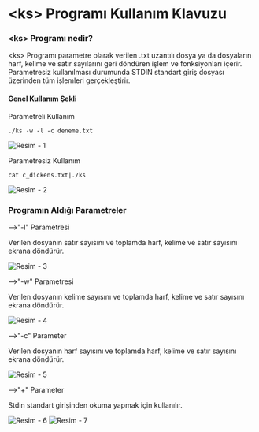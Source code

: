 # \<ks> Programı Kullanım Klavuzu

### \<ks> Programı nedir?&#x20;

\<ks> Programı parametre olarak verilen .txt uzantılı dosya ya da dosyaların harf, kelime ve satır sayılarını geri döndüren işlem ve fonksiyonları içerir. Parametresiz kullanılması durumunda STDIN standart giriş dosyası üzerinden tüm işlemleri gerçekleştirir.

#### Genel Kullanım Şekli

Parametreli Kullanım

```
./ks -w -l -c deneme.txt
```

![Resim - 1](.gitbook/assets/parametreli\_genel\_kullanim.png)

Parametresiz Kullanım

```
cat c_dickens.txt|./ks
```

![Resim - 2](.gitbook/assets/parametresiz\_genel\_kullanim.png)

### Programın Aldığı Parametreler

\-->"-l" Parametresi

Verilen dosyanın satır sayısını ve toplamda harf, kelime ve satır sayısını ekrana döndürür.



![Resim - 3](.gitbook/assets/l\_parameter.png)

\-->"-w" Parametresi

Verilen dosyanın kelime sayısını ve toplamda harf, kelime ve satır sayısını ekrana döndürür.

![Resim - 4](.gitbook/assets/w\_parameter.png)

\-->"-c" Parameter

Verilen dosyanın harf sayısını ve toplamda harf, kelime ve satır sayısını ekrana döndürür.

![Resim - 5](.gitbook/assets/c\_parameter.png)

\-->"+" Parameter

Stdin standart girişinden okuma yapmak için kullanılır.

![Resim - 6](.gitbook/assets/+\_parameter.png) ![Resim - 7](.gitbook/assets/+\_genel.png)

